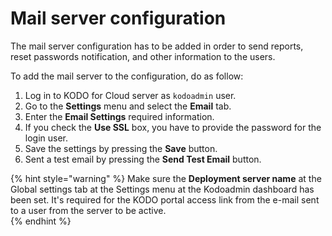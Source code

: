 # Mail server configuration

The mail server configuration has to be added in order to send reports, reset passwords notification, and other information to the users. 

To add the mail server to the configuration, do as follow:

1. Log in to KODO for Cloud server as `kodoadmin` user.
2. Go to the **Settings** menu and select the **Email** tab.
3. Enter the **Email Settings** required information.
4. If you check the **Use SSL** box, you have to provide the password for the login user.
5. Save the settings by pressing the **Save** button.
6. Sent a test email by pressing the **Send Test Email** button.

{% hint style="warning" %}
Make sure the **Deployment server name** at the Global settings tab at the Settings menu at the Kodoadmin dashboard has been set. It's required for the KODO portal access link from the e-mail sent to a user from the server to be active.  
{% endhint %}

